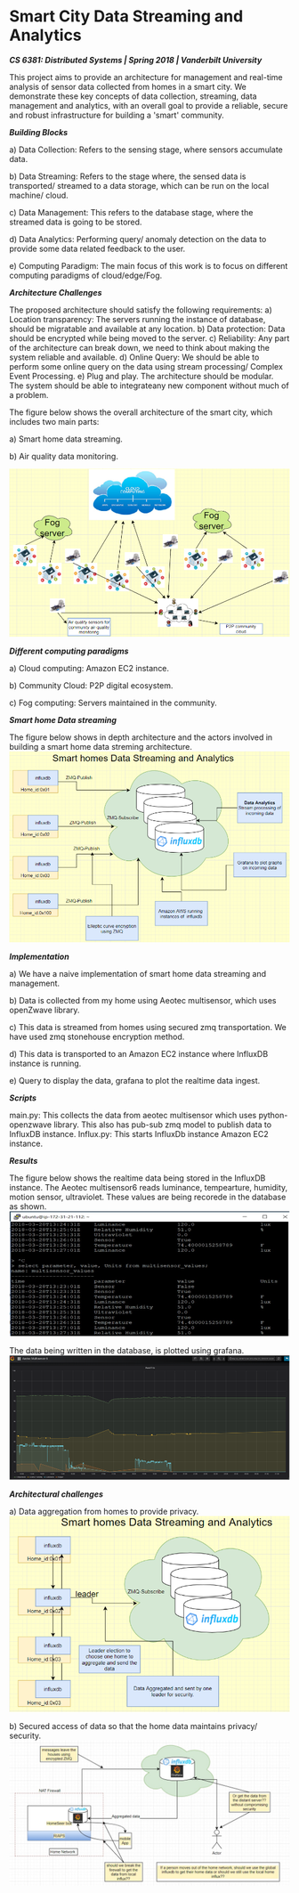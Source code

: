 # Smart City Data Streaming and Analytics 

***CS 6381: Distributed Systems | Spring 2018 | Vanderbilt University***

This project aims to provide an architecture for management and real-time analysis of sensor data collected from homes in a smart city. We demonstrate these key concepts of data collection, streaming, data management and analytics, with an overall goal to provide a reliable, secure and robust infrastructure for building a 'smart' community.

***Building Blocks***

a) Data Collection: Refers to the sensing stage, where sensors accumulate data. 

b) Data Streaming: Refers to the stage where, the sensed data is transported/ streamed to a data storage, which can be run on the local machine/ cloud.

c) Data Management: This refers to the database stage, where the streamed data is going to be stored.

d) Data Analytics: Performing query/ anomaly detection on the data to provide some data related feedback to the user.

e) Computing Paradigm: The main focus of this work is to focus on different computing paradigms of cloud/edge/Fog. 

***Architecture Challenges***

The proposed architecture should satisfy the following requirements:
a) Location transparency: The servers running the instance of database, should be migratable and available at any location.
b) Data protection: Data should be encrypted while being moved to the server.
c) Reliability: Any part of the architecture can break down, we need to think about making the system reliable and available.
d) Online Query: We should be able to perform some online query on the data using stream processing/ Complex Event Processing.
e) Plug and play. The architecture should be modular. The system should be able to integrateany new component without much of a problem.

The figure below shows the overall architecture of the smart city, which includes two main parts:

a) Smart home data streaming.

b) Air quality data monitoring.

![architecture v1.0](https://github.com/Shreyasramakrishna90/CS-6381-01-Final-Project/blob/master/images/smart-city.png)

***Different computing paradigms***

a) Cloud computing: Amazon EC2 instance.

b) Community Cloud: P2P digital ecosystem.

c) Fog computing: Servers maintained in the community.

***Smart home Data streaming***

The figure below shows in depth architecture and the actors involved in building a smart home data streming architecture. 
![architecture v1.0](https://github.com/Shreyasramakrishna90/CS-6381-01-Final-Project/blob/master/images/original_idea.png)

***Implementation***

a) We have a naive implementation of smart home data streaming and management.

b) Data is collected from my home using Aeotec multisensor, which uses openZwave library.

c) This data is streamed from homes using secured zmq transportation. We have used zmq stonehouse encryption method.

d) This data is transported to an Amazon EC2 instance where InfluxDB instance is running.

e) Query to display the data, grafana to plot the realtime data ingest.

***Scripts***

main.py: This collects the data from aeotec multisensor which uses python-openzwave library. This also has pub-sub zmq model to publish data to InfluxDB instance.
Influx.py: This starts InfluxDb instance Amazon EC2 instance.

***Results***

The figure below shows the realtime data being stored in the InfluxDB instance. The Aeotec multisensor6 reads luminance, tempearture, humidity, motion sensor, ultraviolet. These values are being recorede in the database as shown.
![architecture v1.0](https://github.com/Shreyasramakrishna90/CS-6381-01-Final-Project/blob/master/images/influxdata.png)

The data being written in the database, is plotted using grafana.
![architecture v1.0](https://github.com/Shreyasramakrishna90/CS-6381-01-Final-Project/blob/master/images/graph.png)

***Architectural challenges***

a) Data aggregation from homes to provide privacy.
![architecture v1.0](https://github.com/Shreyasramakrishna90/CS-6381-01-Final-Project/blob/master/images/distributed_homes.png)

b) Secured access of data so that the home data maintains privacy/ security.
![architecture v1.0](https://github.com/Shreyasramakrishna90/CS-6381-01-Final-Project/blob/master/images/security.jpg)
